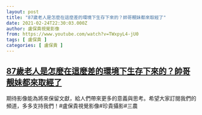 ```yaml
---
layout: post
title: "87歲老人是怎麼在這麼差的環境下生存下來的？帥哥靚妹都來取經了"
date: 2021-02-24T22:30:03.000Z
author: 盧保貴視覺影像
from: https://www.youtube.com/watch?v=TWxpyL4-jU0
tags: [ 盧保貴 ]
categories: [ 盧保貴 ]
---
```

<!--1614205803000-->
[87歲老人是怎麼在這麼差的環境下生存下來的？帥哥靚妹都來取經了](https://www.youtube.com/watch?v=TWxpyL4-jU0)
------

<div>
期待影像能為將來保留文獻，給人們帶來更多的意義與思考。希望大家訂閱我們的頻道，多多支持我們！#盧保貴視覺影像#珍貴攝影#三農
</div>
